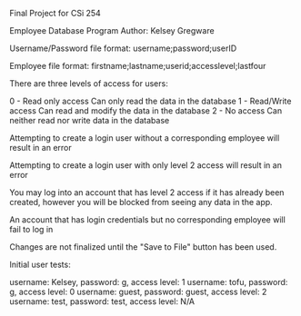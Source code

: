 Final Project for CSi 254

Employee Database Program
Author: Kelsey Gregware

Username/Password file format: username;password;userID

Employee file format: firstname;lastname;userid;accesslevel;lastfour

There are three levels of access for users:

0 - Read only access
	Can only read the data in the database
1 - Read/Write access
	Can read and modify the data in the database
2 - No access
	Can neither read nor write data in the database

Attempting to create a login user without a corresponding employee will result in an error

Attempting to create a login user with only level 2 access will result in an error

You may log into an account that has level 2 access if it has
already been created, however you will be blocked from seeing any data in the app.

An account that has login credentials but no corresponding employee will fail to log in

Changes are not finalized until the "Save to File" button has been used.

Initial user tests:

username: Kelsey, password: g, access level: 1
username: tofu, password: g, access level: 0
username: guest, password: guest, access level: 2
username: test, password: test, access level: N/A
